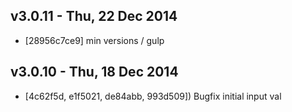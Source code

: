 v3.0.11 - Thu, 22 Dec 2014
---------------------------------------

- [28956c7ce9] min versions / gulp

v3.0.10 - Thu, 18 Dec 2014
---------------------------------------

- [4c62f5d, e1f5021, de84abb, 993d509]) Bugfix initial input val